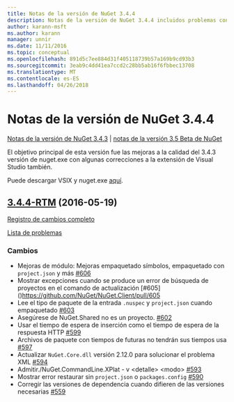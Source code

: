 ```yaml
---
title: Notas de la versión de NuGet 3.4.4
description: Notas de la versión de NuGet 3.4.4 incluidos problemas conocidos, correcciones de errores, las funciones agregadas y dcr.
author: karann-msft
ms.author: karann
manager: unnir
ms.date: 11/11/2016
ms.topic: conceptual
ms.openlocfilehash: 891d5c7ee884d31f405118739b57a169b9cd93b3
ms.sourcegitcommit: 3eab9c4dd41ea7ccd2c28bb5ab16f6fbbec13708
ms.translationtype: MT
ms.contentlocale: es-ES
ms.lasthandoff: 04/26/2018
---
```

# <a name="nuget-344-release-notes"></a>Notas de la versión de NuGet 3.4.4

[Notas de la versión de NuGet 3.4.3](../release-notes/nuget-3.4.3.md) | [notas de la versión 3.5 Beta de NuGet](../release-notes/nuget-3.5-Beta.md)

El objetivo principal de esta versión fue las mejoras a la calidad del 3.4.3 versión de nuget.exe con algunas correcciones a la extensión de Visual Studio también.

Puede descargar VSIX y nuget.exe [aquí](https://dist.nuget.org/index.html).

## <a name="344-rtmhttpsgithubcomnugetnugetclienttree344-rtm-2016-05-19"></a>[3.4.4-RTM](https://github.com/NuGet/NuGet.Client/tree/3.4.4-rtm) (2016-05-19)

[Registro de cambios completo](https://github.com/NuGet/NuGet.Client/compare/3.5.0-beta-final...3.4.4-rtm)

[Lista de problemas](https://github.com/NuGet/Home/issues?q=is%3Aissue+milestone%3A3.4.4+is%3Aclosed)

### <a name="changes"></a>Cambios

- Mejoras de módulo: Mejoras empaquetado símbolos, empaquetado con `project.json` y más [ \#606](https://github.com/NuGet/NuGet.Client/pull/606)
- Mostrar excepciones cuando se produce un error de búsqueda de proyectos en el comando de actualización [\#605] ()https://github.com/NuGet/NuGet.Client/pull/605
- Lee el tipo de paquete de la entrada `.nuspec` y `project.json` cuando empaquetado [ \#603](https://github.com/NuGet/NuGet.Client/pull/603)
- Asegúrese de NuGet.Shared no es un proyecto. [\#602](https://github.com/NuGet/NuGet.Client/pull/602)
- Usar el tiempo de espera de inserción como el tiempo de espera de la respuesta HTTP [ \#599](https://github.com/NuGet/NuGet.Client/pull/599)
- Archivos de paquete con tiempos de futuras no tendrán sus tiempos usa [ \#597](https://github.com/NuGet/NuGet.Client/pull/597)
- Actualizar `NuGet.Core.dll` versión 2.12.0 para solucionar el problema XML [ \#594](https://github.com/NuGet/NuGet.Client/pull/594)
- Admitir./NuGet.CommandLine.XPlat - v \<detalle\> \<modo\> [ \#593](https://github.com/NuGet/NuGet.Client/pull/593)
- Mostrar error restaurar sin `project.json` o `packages.config` [ \#590](https://github.com/NuGet/NuGet.Client/pull/590)
- Corregir las versiones de dependencia cuando difieren de las versiones necesarias [ \#559](https://github.com/NuGet/NuGet.Client/pull/559)